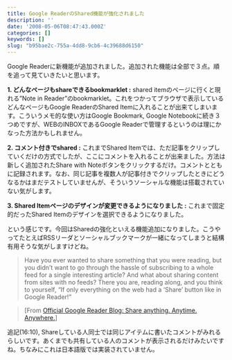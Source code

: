 ```yaml
---
title: Google ReaderのShared機能が強化されました
description: ''
date: '2008-05-06T08:47:43.000Z'
categories: []
keywords: []
slug: "b95bae2c-755a-4dd8-9cb6-4c39688d6150"
---
```

Google Readerに新機能が追加されました。追加された機能は全部で３点。順を追って見ていきたいと思います。

**1\. どんなページもshareできるbookmarklet :** shared itemのページに行くと現れる”Note in Reader”のbookmarklet。これをつかってブラウザで表示しているどんなページもGoogle ReaderのShared Itemに入れることが出来てしまいます。こういうメモ的な使い方はGoogle Bookmark, Google Notebookに続き３つめですが、WEBのINBOXであるGoogle Readerで管理するというのは理にかなった方法かもしれません。

**2\. コメント付きでshared :** これまでShared Itemでは、ただ記事をクリップしていくだけの方式でしたが、ここにコメントを入れることが出来ました。方法は新しく追加されたShare with Noteボタンをクリックするだけ。コメントとともに記録されます。なお、同じ記事を複数人が記事付きでクリップしたときにどうなるかはまだテストしていませんが、そういうソーシャルな機能は搭載されていない気がします。

**3\. Shared Itemページのデザインが変更できるようになりました :** これまで固定的だったShared Itemのデザインを選択できるようになりました。

という感じです。今回はSharedの強化といえる機能追加になりました。こうやってたとえばRSSリーダとソーシャルブックマークが一緒になってしまうと結構有用そうな気がしますけどね。

> Have you ever wanted to share something that you were reading, but you didn’t want to go through the hassle of subscribing to a whole feed for a single interesting article? And what about sharing content from sites with no feeds? There you are, reading along, and you think to yourself, “If only everything on the web had a ‘Share’ button like in Google Reader!”

> \[From [Official Google Reader Blog: Share anything. Anytime. Anywhere.](http://googlereader.blogspot.com/2008/05/share-anything-anytime-anywhere.html#)\]

追記(16:10), Shareしている人同士では同じアイテムに書いたコメントがみれるらしいです。あくまでも共有している人のコメントが表示されるだけみたいですね。ちなみにこれは日本語版では実装されていません。